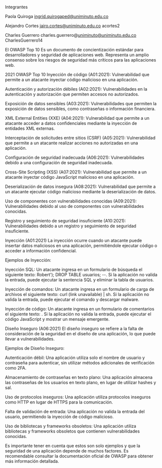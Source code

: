 Integrantes

Paola Quiroga
ingrid.quirogaped@uniminuto.edu.co

Alejandro Cortes
jairo.cortes@uniminuto.edu.co
acortes2

Charles Guerrero
charles.guerrero@uniminuto@uniminuto.edu.co
CharlesGuerrero14

El OWASP Top 10
Es un documento de concientización estándar para desarrolladores y seguridad de aplicaciones web. Representa un amplio consenso sobre los riesgos de seguridad más críticos para las aplicaciones web.

2021 OWASP Top 10
Inyección de código (A01:2021): Vulnerabilidad que permite a un atacante inyectar código malicioso en una aplicación.

Autenticación y autorización débiles (A02:2021): Vulnerabilidades en la autenticación y autorización que permiten accesos no autorizados.

Exposición de datos sensibles (A03:2021): Vulnerabilidades que permiten la exposición de datos sensibles, como contraseñas o información financiera.

XML External Entities (XXE) (A04:2021): Vulnerabilidad que permite a un atacante acceder a datos confidenciales mediante la inyección de entidades XML externas.

Interceptación de solicitudes entre sitios (CSRF) (A05:2021): Vulnerabilidad que permite a un atacante realizar acciones no autorizadas en una aplicación.

Configuración de seguridad inadecuada (A06:2021): Vulnerabilidades debido a una configuración de seguridad inadecuada.

Cross-Site Scripting (XSS) (A07:2021): Vulnerabilidad que permite a un atacante inyectar código JavaScript malicioso en una aplicación.

Deserialización de datos insegura (A08:2021): Vulnerabilidad que permite a un atacante ejecutar código malicioso mediante la deserialización de datos.

Uso de componentes con vulnerabilidades conocidas (A09:2021): Vulnerabilidades debido al uso de componentes con vulnerabilidades conocidas.

Registro y seguimiento de seguridad insuficiente (A10:2021): Vulnerabilidades debido a un registro y seguimiento de seguridad insuficiente.

Inyección (A01:2021)
La inyección ocurre cuando un atacante puede insertar datos maliciosos en una aplicación, permitiéndole ejecutar código o acceder a información confidencial.

Ejemplos de Inyección:

Inyección SQL: Un atacante ingresa en un formulario de búsqueda el siguiente texto: Robert'); DROP TABLE usuarios; --. Si la aplicación no valida la entrada, puede ejecutar la sentencia SQL y eliminar la tabla de usuarios.

Inyección de comandos: Un atacante ingresa en un formulario de carga de archivos el siguiente texto: curl (link unavailable) | sh. Si la aplicación no valida la entrada, puede ejecutar el comando y descargar malware.

Inyección de código: Un atacante ingresa en un formulario de comentarios el siguiente texto: <script>alert('XSS')</script>. Si la aplicación no valida la entrada, puede ejecutar el código JavaScript y mostrar un mensaje emergente.

Diseño Inseguro (A06:2021)
El diseño inseguro se refiere a la falta de consideración de la seguridad en el diseño de una aplicación, lo que puede llevar a vulnerabilidades.

Ejemplos de Diseño Inseguro:

Autenticación débil: Una aplicación utiliza solo el nombre de usuario y contraseña para autenticar, sin utilizar métodos adicionales de verificación como 2FA.

Almacenamiento de contraseñas en texto plano: Una aplicación almacena las contraseñas de los usuarios en texto plano, en lugar de utilizar hashes y sal.

Uso de protocolos inseguros: Una aplicación utiliza protocolos inseguros como HTTP en lugar de HTTPS para la comunicación.

Falta de validación de entrada: Una aplicación no valida la entrada del usuario, permitiendo la inyección de código malicioso.

Uso de bibliotecas y frameworks obsoletos: Una aplicación utiliza bibliotecas y frameworks obsoletos que contienen vulnerabilidades conocidas.

Es importante tener en cuenta que estos son solo ejemplos y que la seguridad de una aplicación depende de muchos factores. Es recomendable consultar la documentación oficial de OWASP para obtener más información detallada.
